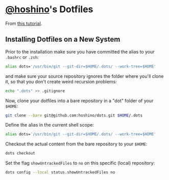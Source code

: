 # [@hoshino](https://github.com/hoshino)'s Dotfiles

From [this tutorial](https://www.atlassian.com/git/tutorials/dotfiles).

## Installing Dotfiles on a New System

Prior to the installation make sure you have committed the alias to your `.bashrc` or `.zsh`:
```bash
alias dots='/usr/bin/git --git-dir=$HOME/.dots/ --work-tree=$HOME'
```

and make sure your source repository ignores the folder where you'll clone it, so that
you don't create weird recursion problems:
```bash
echo ".dots" >> .gitignore
```

Now, clone your dotfiles into a bare repository in a "dot" folder of your `$HOME`:
```bash
git clone --bare git@github.com:hoshino/dots.git $HOME/.dots
```

Define the alias in the current shell scope:
```bash
alias dots='/usr/bin/git --git-dir=$HOME/.dots/ --work-tree=$HOME'
```

Checkout the actual content from the bare repository to your `$HOME`:
```bash
dots checkout
```

Set the flag `showUntrackedFiles` to `no` on this specific (local) repository:
```bash
dots config --local status.showUntrackedFiles no
```
